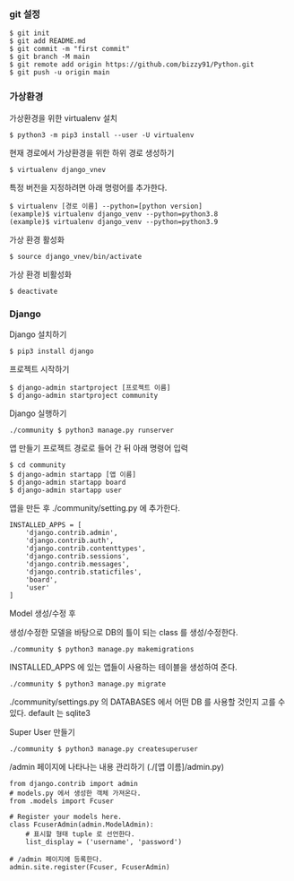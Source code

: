 ### git 설정
```
$ git init
$ git add README.md
$ git commit -m "first commit"
$ git branch -M main
$ git remote add origin https://github.com/bizzy91/Python.git
$ git push -u origin main
```

### 가상환경
가상환경을 위한 virtualenv 설치
```
$ python3 -m pip3 install --user -U virtualenv
```
현재 경로에서 가상환경을 위한 하위 경로 생성하기
```
$ virtualenv django_vnev
```
특정 버전을 지정하려면 아래 명령어를 추가한다.
```
$ virtualenv [경로 이름] --python=[python version]
(example)$ virtualenv django_venv --python=python3.8
(example)$ virtualenv django_venv --python=python3.9
```
가상 환경 활성화
```
$ source django_vnev/bin/activate
```
가상 환경 비활성화
```
$ deactivate
```
### Django
Django 설치하기
```
$ pip3 install django
```
프로젝트 시작하기
```
$ django-admin startproject [프로젝트 이름]
$ django-admin startproject community 
```
Django 실행하기
```
./community $ python3 manage.py runserver
```
앱 만들기
프로젝트 경로로 들어 간 뒤 아래 명령어 입력
```
$ cd community
$ django-admin startapp [앱 이름]
$ django-admin startapp board
$ django-admin startapp user
```
앱을 만든 후 ./community/setting.py 에 추가한다.
```
INSTALLED_APPS = [
    'django.contrib.admin',
    'django.contrib.auth',
    'django.contrib.contenttypes',
    'django.contrib.sessions',
    'django.contrib.messages',
    'django.contrib.staticfiles',
    'board',
    'user'
]
```
Model 생성/수정 후

생성/수정한 모델을 바탕으로 DB의 틀이 되는 class 를 생성/수정한다.
```
./community $ python3 manage.py makemigrations
```
INSTALLED_APPS 에 있는 앱들이 사용하는 테이블을 생성하여 준다.
```
./community $ python3 manage.py migrate
```
./community/settings.py 의 DATABASES 에서 어떤 DB 를 사용할 것인지 고를 수 있다. default 는 sqlite3

Super User 만들기
```
./community $ python3 manage.py createsuperuser
```

/admin 페이지에 나타나는 내용 관리하기 (./[앱 이름]/admin.py)
```
from django.contrib import admin
# models.py 에서 생성한 객체 가져온다.
from .models import Fcuser

# Register your models here.
class FcuserAdmin(admin.ModelAdmin):
    # 표시할 형태 tuple 로 선언한다.
    list_display = ('username', 'password')

# /admin 페이지에 등록한다.
admin.site.register(Fcuser, FcuserAdmin)
```